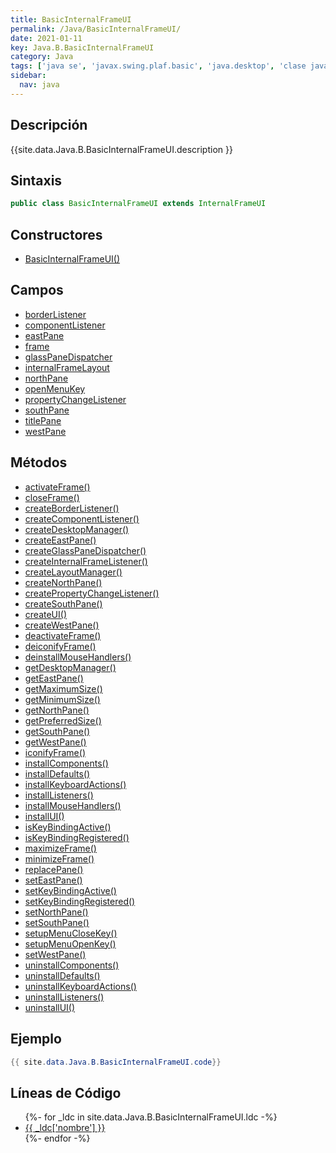 ```yaml
---
title: BasicInternalFrameUI
permalink: /Java/BasicInternalFrameUI/
date: 2021-01-11
key: Java.B.BasicInternalFrameUI
category: Java
tags: ['java se', 'javax.swing.plaf.basic', 'java.desktop', 'clase java', 'Java 1.0']
sidebar: 
  nav: java
---
```


## Descripción
{{site.data.Java.B.BasicInternalFrameUI.description }}

## Sintaxis
~~~java
public class BasicInternalFrameUI extends InternalFrameUI
~~~

## Constructores
* [BasicInternalFrameUI()](/Java/BasicInternalFrameUI/BasicInternalFrameUI/)

## Campos
* [borderListener](/Java/BasicInternalFrameUI/borderListener/)
* [componentListener](/Java/BasicInternalFrameUI/componentListener/)
* [eastPane](/Java/BasicInternalFrameUI/eastPane/)
* [frame](/Java/BasicInternalFrameUI/frame/)
* [glassPaneDispatcher](/Java/BasicInternalFrameUI/glassPaneDispatcher/)
* [internalFrameLayout](/Java/BasicInternalFrameUI/internalFrameLayout/)
* [northPane](/Java/BasicInternalFrameUI/northPane/)
* [openMenuKey](/Java/BasicInternalFrameUI/openMenuKey/)
* [propertyChangeListener](/Java/BasicInternalFrameUI/propertyChangeListener/)
* [southPane](/Java/BasicInternalFrameUI/southPane/)
* [titlePane](/Java/BasicInternalFrameUI/titlePane/)
* [westPane](/Java/BasicInternalFrameUI/westPane/)

## Métodos
* [activateFrame()](/Java/BasicInternalFrameUI/activateFrame/)
* [closeFrame()](/Java/BasicInternalFrameUI/closeFrame/)
* [createBorderListener()](/Java/BasicInternalFrameUI/createBorderListener/)
* [createComponentListener()](/Java/BasicInternalFrameUI/createComponentListener/)
* [createDesktopManager()](/Java/BasicInternalFrameUI/createDesktopManager/)
* [createEastPane()](/Java/BasicInternalFrameUI/createEastPane/)
* [createGlassPaneDispatcher()](/Java/BasicInternalFrameUI/createGlassPaneDispatcher/)
* [createInternalFrameListener()](/Java/BasicInternalFrameUI/createInternalFrameListener/)
* [createLayoutManager()](/Java/BasicInternalFrameUI/createLayoutManager/)
* [createNorthPane()](/Java/BasicInternalFrameUI/createNorthPane/)
* [createPropertyChangeListener()](/Java/BasicInternalFrameUI/createPropertyChangeListener/)
* [createSouthPane()](/Java/BasicInternalFrameUI/createSouthPane/)
* [createUI()](/Java/BasicInternalFrameUI/createUI/)
* [createWestPane()](/Java/BasicInternalFrameUI/createWestPane/)
* [deactivateFrame()](/Java/BasicInternalFrameUI/deactivateFrame/)
* [deiconifyFrame()](/Java/BasicInternalFrameUI/deiconifyFrame/)
* [deinstallMouseHandlers()](/Java/BasicInternalFrameUI/deinstallMouseHandlers/)
* [getDesktopManager()](/Java/BasicInternalFrameUI/getDesktopManager/)
* [getEastPane()](/Java/BasicInternalFrameUI/getEastPane/)
* [getMaximumSize()](/Java/BasicInternalFrameUI/getMaximumSize/)
* [getMinimumSize()](/Java/BasicInternalFrameUI/getMinimumSize/)
* [getNorthPane()](/Java/BasicInternalFrameUI/getNorthPane/)
* [getPreferredSize()](/Java/BasicInternalFrameUI/getPreferredSize/)
* [getSouthPane()](/Java/BasicInternalFrameUI/getSouthPane/)
* [getWestPane()](/Java/BasicInternalFrameUI/getWestPane/)
* [iconifyFrame()](/Java/BasicInternalFrameUI/iconifyFrame/)
* [installComponents()](/Java/BasicInternalFrameUI/installComponents/)
* [installDefaults()](/Java/BasicInternalFrameUI/installDefaults/)
* [installKeyboardActions()](/Java/BasicInternalFrameUI/installKeyboardActions/)
* [installListeners()](/Java/BasicInternalFrameUI/installListeners/)
* [installMouseHandlers()](/Java/BasicInternalFrameUI/installMouseHandlers/)
* [installUI()](/Java/BasicInternalFrameUI/installUI/)
* [isKeyBindingActive()](/Java/BasicInternalFrameUI/isKeyBindingActive/)
* [isKeyBindingRegistered()](/Java/BasicInternalFrameUI/isKeyBindingRegistered/)
* [maximizeFrame()](/Java/BasicInternalFrameUI/maximizeFrame/)
* [minimizeFrame()](/Java/BasicInternalFrameUI/minimizeFrame/)
* [replacePane()](/Java/BasicInternalFrameUI/replacePane/)
* [setEastPane()](/Java/BasicInternalFrameUI/setEastPane/)
* [setKeyBindingActive()](/Java/BasicInternalFrameUI/setKeyBindingActive/)
* [setKeyBindingRegistered()](/Java/BasicInternalFrameUI/setKeyBindingRegistered/)
* [setNorthPane()](/Java/BasicInternalFrameUI/setNorthPane/)
* [setSouthPane()](/Java/BasicInternalFrameUI/setSouthPane/)
* [setupMenuCloseKey()](/Java/BasicInternalFrameUI/setupMenuCloseKey/)
* [setupMenuOpenKey()](/Java/BasicInternalFrameUI/setupMenuOpenKey/)
* [setWestPane()](/Java/BasicInternalFrameUI/setWestPane/)
* [uninstallComponents()](/Java/BasicInternalFrameUI/uninstallComponents/)
* [uninstallDefaults()](/Java/BasicInternalFrameUI/uninstallDefaults/)
* [uninstallKeyboardActions()](/Java/BasicInternalFrameUI/uninstallKeyboardActions/)
* [uninstallListeners()](/Java/BasicInternalFrameUI/uninstallListeners/)
* [uninstallUI()](/Java/BasicInternalFrameUI/uninstallUI/)

## Ejemplo
~~~java
{{ site.data.Java.B.BasicInternalFrameUI.code}}
~~~

## Líneas de Código
<ul>
{%- for _ldc in site.data.Java.B.BasicInternalFrameUI.ldc -%}
   <li>
       <a href="{{_ldc['url'] }}">{{ _ldc['nombre'] }}</a>
   </li>
{%- endfor -%}
</ul>
